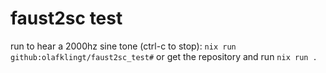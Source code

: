 # faust2sc test
run to hear a 2000hz sine tone (ctrl-c to stop):
`nix run github:olafklingt/faust2sc_test#`
or get the repository and run
`nix run .`
